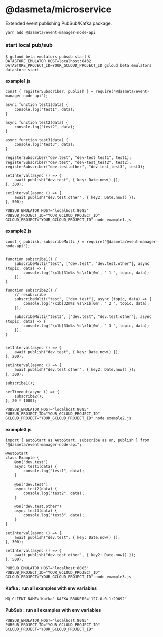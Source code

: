 # @dasmeta/microservice #

Extended event publishing PubSub/Kafka package.

`yarn add @dasmeta/event-manager-node-api`

### start local pub/sub

`$ gcloud beta emulators pubsub start`
`$ DATASTORE_EMULATOR_HOST=localhost:8432 DATASTORE_PROJECT_ID=YOUR_GCLOUD_PROJECT_ID gcloud beta emulators datastore start`



#### example1.js
```
const { registerSubscriber, publish } = require("@dasmeta/event-manager-node-api");

async function test1(data) {
    console.log("test1", data);
}

async function test2(data) {
    console.log("test2", data);
}

async function test3(data) {
    console.log("test3", data);
}

registerSubscriber("dev.test", "dev-test_test1", test1);
registerSubscriber("dev.test", "dev-test_test2", test2);
registerSubscriber("dev.test.other", "dev-test_test3", test3);

setInterval(async () => {
    await publish("dev.test", { key: Date.now() });
}, 300);

setInterval(async () => {
    await publish("dev.test.other", { key2: Date.now() });
}, 500);

```

`PUBSUB_EMULATOR_HOST="localhost:8085" PUBSUB_PROJECT_ID="YOUR_GCLOUD_PROJECT_ID" GCLOUD_PROJECT="YOUR_GCLOUD_PROJECT_ID" node example1.js`

#### example2.js
```
const { publish, subscribeMulti } = require("@dasmeta/event-manager-node-api");


function subscribe1() {
    subscribeMulti("test", ["dev.test", "dev.test.other"], async (topic, data) => {
        console.log('\x1b[31m%s %s\x1b[0m', " 1 ", topic, data);
    });
}

function subscribe2() {
    // resubscribe
    subscribeMulti("test", ["dev.test"], async (topic, data) => {
        console.log('\x1b[32m%s %s\x1b[0m', " 2 ", topic, data);
    });

    subscribeMulti("test3", ["dev.test", "dev.test.other"], async (topic, data) => {
        console.log('\x1b[33m%s %s\x1b[0m', " 3 ", topic, data);
    });
}


setInterval(async () => {
    await publish("dev.test", { key: Date.now() });
}, 200);

setInterval(async () => {
    await publish("dev.test.other", { key2: Date.now() });
}, 300);

subscribe1();

setTimeout(async () => {
    subscribe2();
}, 20 * 1000);

```

`PUBSUB_EMULATOR_HOST="localhost:8085" PUBSUB_PROJECT_ID="YOUR_GCLOUD_PROJECT_ID" GCLOUD_PROJECT="YOUR_GCLOUD_PROJECT_ID" node example2.js`

#### example3.js
```
import { autoStart as AutoStart, subscribe as on, publish } from "@dasmeta/event-manager-node-api";

@AutoStart
class Example {
    @on("dev.test")
    async test1(data) {
        console.log("test1", data);
    }

    @on("dev.test")
    async test2(data) {
        console.log("test2", data);
    }

    @on("dev.test.other")
    async test3(data) {
        console.log("test3", data);
    }
}

setInterval(async () => {
    await publish("dev.test", { key: Date.now() });
}, 300);

setInterval(async () => {
    await publish("dev.test.other", { key2: Date.now() });
}, 500);

```

`PUBSUB_EMULATOR_HOST="localhost:8085" PUBSUB_PROJECT_ID="YOUR_GCLOUD_PROJECT_ID" GCLOUD_PROJECT="YOUR_GCLOUD_PROJECT_ID" node example3.js`

#### Kafka : run all examples with env variables 
`MQ_CLIENT_NAME='Kafka' KAFKA_BROKERS='127.0.0.1:29092'`

#### PubSub : run all examples with env variables 
`PUBSUB_EMULATOR_HOST="localhost:8085" PUBSUB_PROJECT_ID="YOUR_GCLOUD_PROJECT_ID" GCLOUD_PROJECT="YOUR_GCLOUD_PROJECT_ID"`
